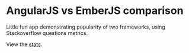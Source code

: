 # AngularJS vs EmberJS comparison

Little fun app demonstrating popularity of two frameworks, using Stackoverflow questions metrics.

View the [stats][1].

[1]: http://dfsq.github.io/angular-vs-ember/
